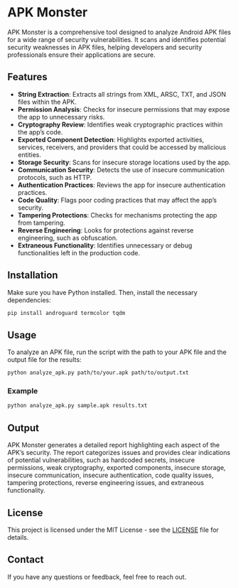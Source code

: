 # APK Monster

APK Monster is a comprehensive tool designed to analyze Android APK files for a wide range of security vulnerabilities. It scans and identifies potential security weaknesses in APK files, helping developers and security professionals ensure their applications are secure.

## Features

- **String Extraction**: Extracts all strings from XML, ARSC, TXT, and JSON files within the APK.
- **Permission Analysis**: Checks for insecure permissions that may expose the app to unnecessary risks.
- **Cryptography Review**: Identifies weak cryptographic practices within the app’s code.
- **Exported Component Detection**: Highlights exported activities, services, receivers, and providers that could be accessed by malicious entities.
- **Storage Security**: Scans for insecure storage locations used by the app.
- **Communication Security**: Detects the use of insecure communication protocols, such as HTTP.
- **Authentication Practices**: Reviews the app for insecure authentication practices.
- **Code Quality**: Flags poor coding practices that may affect the app’s security.
- **Tampering Protections**: Checks for mechanisms protecting the app from tampering.
- **Reverse Engineering**: Looks for protections against reverse engineering, such as obfuscation.
- **Extraneous Functionality**: Identifies unnecessary or debug functionalities left in the production code.

## Installation

Make sure you have Python installed. Then, install the necessary dependencies:

```sh
pip install androguard termcolor tqdm
```

## Usage

To analyze an APK file, run the script with the path to your APK file and the output file for the results:

```sh
python analyze_apk.py path/to/your.apk path/to/output.txt
```

### Example

```sh
python analyze_apk.py sample.apk results.txt
```

## Output

APK Monster generates a detailed report highlighting each aspect of the APK’s security. The report categorizes issues and provides clear indications of potential vulnerabilities, such as hardcoded secrets, insecure permissions, weak cryptography, exported components, insecure storage, insecure communication, insecure authentication, code quality issues, tampering protections, reverse engineering issues, and extraneous functionality.

## License

This project is licensed under the MIT License - see the [LICENSE](LICENSE) file for details.

## Contact

If you have any questions or feedback, feel free to reach out.
